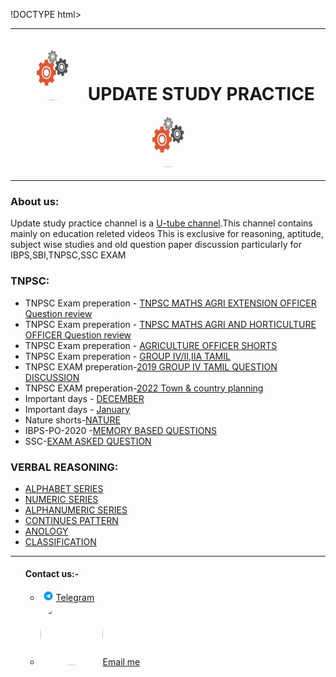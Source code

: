 !DOCTYPE html>
<html lang="en" dir="ltr">
  <head>
    <meta charset="utf-8">
    <title>❤️ UPDATE STUDY PRACTICE❤️</title>
      </head>
  <body>
<hr>
<div class="head">
    <center>
  <style>  img{
    height:100px; border-radius: 100%;width:100px;
  }
  </style>
<h1 style="margin:0.01px" style="text-align:auto;"><img src="Profile GIF.GIF"/> UPDATE STUDY PRACTICE<img src="Profile GIF.GIF"/></h1>
<center>
</div>
 <hr>     
<h3>About us:</h3>
<p>Update study practice channel is a <a href="https://www.youtube.com/channel/UCzvLWcXR8MWXUczbY7gwTmA/featured">U-tube channel</a>.This channel contains mainly on education releted videos This is exclusive for reasoning, aptitude, subject wise studies and old question paper discussion particularly for IBPS,SBI,TNPSC,SSC EXAM </p>
<h3>TNPSC:</h3>
<ul>
  <li>TNPSC Exam preperation - <a href="https://www.youtube.com/playlist?list=PLBrLg4NsXuLTbQUh9cVyQDU9t_PhaxrQi">TNPSC MATHS AGRI EXTENSION OFFICER Question review</a></li>
  <li>TNPSC Exam preperation - <a href="https://www.youtube.com/playlist?list=PLBrLg4NsXuLRemhmRw0Y1tfvhrpYP7lxc">TNPSC MATHS AGRI AND HORTICULTURE OFFICER Question review</a></li>
  <li>TNPSC Exam preperation - <a href="https://www.youtube.com/playlist?list=PLBrLg4NsXuLR2G7IvTjdIZS-QiBTPIeCM"> AGRICULTURE OFFICER SHORTS</a></li>
  <li>TNPSC Exam preperation - <a href="https://www.youtube.com/playlist?list=PLBrLg4NsXuLRPjtegAxUkUPMwNTYwryTW">GROUP IV/II,IIA TAMIL </a></li>
  <li>TNPSC EXAM preperation-<a href="https://www.youtube.com/playlist?list=PLBrLg4NsXuLRPjtegAxUkUPMwNTYwryTW">2019 GROUP IV TAMIL QUESTION DISCUSSION</a></li>
  <li>TNPSC EXAM preperation-<a href="https://www.youtube.com/playlist?list=PLBrLg4NsXuLROI5L6gFdiDsjkCkzhtxnx">2022 Town & country planning</a></li>
  <li>Important days - <a href="https://www.youtube.com/playlist?list=PLBrLg4NsXuLRu6i_hiXdw27GGX03_3Mwq">DECEMBER</a></li>
  <li>Important days - <a href="https://www.youtube.com/playlist?list=PLBrLg4NsXuLRmnDm9B2uDJAp-DRryxX--">January</a></li>
  <li>Nature shorts-<a href="https://www.youtube.com/playlist?list=PLBrLg4NsXuLQeD-iQjDJltMzyMJN5bk_D">NATURE</a></li>
  <li>IBPS-PO-2020 -<a href="https://www.youtube.com/playlist?list=PLBrLg4NsXuLTwt8PphlT_3hhY1EKvBHDg">MEMORY BASED QUESTIONS</a></li>
  <li>SSC-<a href="https://www.youtube.com/playlist?list=PLBrLg4NsXuLSgSohYwIRh09E8uAIBAwBC">EXAM ASKED QUESTION </a></li>
  </ul>
  <h3>VERBAL REASONING:</h3>
  <ul>
    <li>  <a href="https://www.youtube.com/playlist?list=PLBrLg4NsXuLQM2WrTN6XtEJ8S4TqA0fPp">ALPHABET SERIES </a></li>
    <li>  <a href="https://www.youtube.com/playlist?list=PLBrLg4NsXuLSMQz9QCRpZB2X9Eoi3Zr6S">NUMERIC SERIES </a></li>
    <li>  <a href="https://www.youtube.com/playlist?list=PLBrLg4NsXuLRqsrzQutn37E2KPy2NELKm">ALPHANUMERIC SERIES </a></li>
    <li>  <a href="https://www.youtube.com/playlist?list=PLBrLg4NsXuLSO0NbdAdStSSdieodxotWS">CONTINUES PATTERN </a></li>
    <li>  <a href="https://www.youtube.com/playlist?list=PLBrLg4NsXuLRT6Mb1HyiE7N1P9O4Y7WYh">ANOLOGY </a></li>
    <li>  <a href="https://www.youtube.com/playlist?list=PLBrLg4NsXuLTD2GNbbvJSnkkWXth6xEGh">CLASSIFICATION </a></li>
  </ul>
  <hr>
  <ul>
<h4>Contact us:-</h4>
<ul>
  <li><a href="https://t.me/updatestudypractice"><img src="telegram.png" ,height="25px",width="40px" style="width:25px; height:15.5px;"/>Telegram</a></li>
  <li> <a href="mailto:updatestudypractice@gmail.com"><img src="Gmail.png"/>Email me</a></li>
  </ul>
  </body>
</html>
